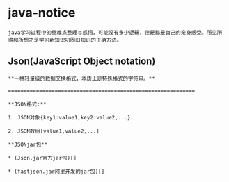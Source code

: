 # java-notice
	java学习过程中的重难点整理与感悟，可能没有多少逻辑，但是都是自己的亲身感受。所见所得和所想才是学习新知识巩固旧知识的正确方法。
	
## Json(JavaScript Object notation)
	**一种轻量级的数据交换格式，本质上是特殊格式的字符串。**
	
	============================================================
	
	**JSON格式:**
	
	1. JSON对象{key1:value1,key2:value2,...}

	2. JSON数组[value1,value2,...]
	
	**JSONjar包**
	
	* (Json.jar官方jar包)[]
	
	* (fastjson.jar阿里开发的jar包)[]